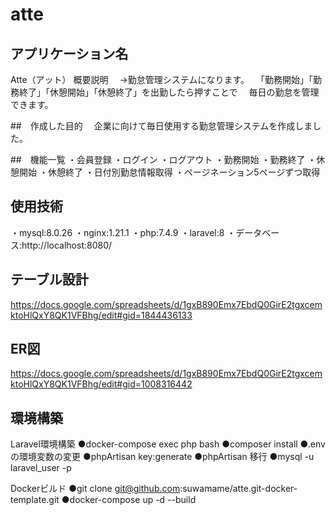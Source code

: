 # atte

## アプリケーション名
Atte（アット）
概要説明
　→勤怠管理システムになります。
　「勤務開始」「勤務終了」「休憩開始」「休憩終了」を出勤したら押すことで
　毎日の勤怠を管理できます。

##　作成した目的
　企業に向けて毎日使用する勤怠管理システムを作成しました。

##　機能一覧
・会員登録
・ログイン
・ログアウト
・勤務開始
・勤務終了
・休憩開始
・休憩終了
・日付別勤怠情報取得
・ページネーション5ページずつ取得

## 使用技術
・mysql:8.0.26 
・nginx:1.21.1 
・php:7.4.9 
・laravel:8
・データベース:http://localhost:8080/

## テーブル設計
https://docs.google.com/spreadsheets/d/1gxB890Emx7EbdQ0GirE2tgxcemktoHlQxY8QK1VFBhg/edit#gid=1844436133

## ER図
https://docs.google.com/spreadsheets/d/1gxB890Emx7EbdQ0GirE2tgxcemktoHlQxY8QK1VFBhg/edit#gid=1008316442

## 環境構築
Laravel環境構築
●docker-compose exec php bash
●composer install
●.env の環境変数の変更
●phpArtisan key:generate
●phpArtisan 移行 
●mysql -u laravel_user -p

Dockerビルド
●git clone git@github.com:suwamame/atte.git-docker-template.git
●docker-compose up -d --build



